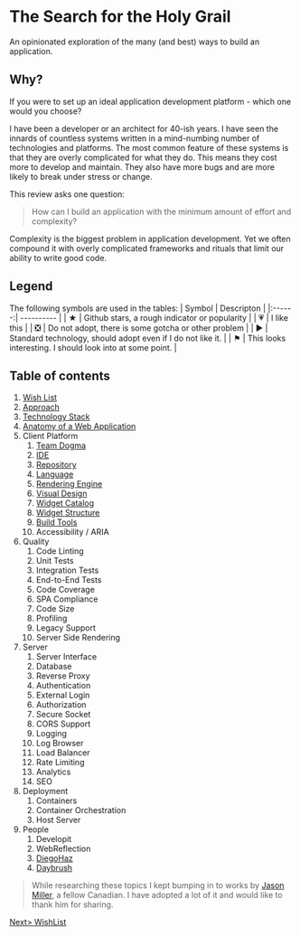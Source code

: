 # The Search for the Holy Grail
An opinionated exploration of the many (and best) ways to build an application.

## Why?
If you were to set up an ideal application development platform - which one would you choose?

I have been a developer or an architect for 40-ish years. I have seen the innards of countless systems written in a mind-numbing number of technologies and platforms. The most common feature of these systems is that they are overly complicated for what they do. This means they cost more to develop and maintain. They also have more bugs and are more likely to break under stress or change.

This review asks one question: 

> How can I build an application with the minimum amount of effort and complexity?

Complexity is the biggest problem in application development. Yet we often compound it with overly complicated frameworks and rituals that limit our ability to write good code.

## Legend
The following symbols are used in the tables:
| Symbol | Descripton |
|:------:| ---------- |
| ★ | Github stars, a rough indicator or popularity |
| 💗 | I like this |
| ❎ | Do not adopt, there is some gotcha or other problem |
| ▶ | Standard technology, should adopt even if I do not like it. |
| ⚑ | This looks interesting. I should look into at some point. |

## Table of contents
1. [Wish List](WishList.md)
2. [Approach](Approach.md)
3. [Technology Stack](TechStack.md)
4. [Anatomy of a Web Application](Anatomy.md)
5. Client Platform
    1. [Team Dogma](PlatformDogma.md)
	2. [IDE](PlatformIDE.md)
	3. [Repository](PlatformRepository.md)
	4. [Language](PlatformLanguage.md)
	5. [Rendering Engine](PlatformRendering.md)
	6. [Visual Design](PlatformVisualDesign.md#design) 
	7. [Widget Catalog](PlatformVisualDesign.md#catalog) 
	8. [Widget Structure](PlatformVisualDesign.md#structure)
	9. [Build Tools](PlatformBuild.md)
	10. Accessibility / ARIA
6. Quality
	1. Code Linting
	2. Unit Tests
	3. Integration Tests
	5. End-to-End Tests
	4. Code Coverage
	6. SPA Compliance
	7. Code Size
	8. Profiling
	9. Legacy Support
	10. Server Side Rendering
7. Server
	1. Server Interface
	2. Database
	3. Reverse Proxy
	4. Authentication
	5. External Login
	6. Authorization
	7. Secure Socket
	8. CORS Support
	9. Logging
	10. Log Browser
	11. Load Balancer
	12. Rate Limiting
	13. Analytics
	14. SEO
8. Deployment
	1. Containers
	2. Container Orchestration
	3. Host Server
9. People
	1. Developit
	2. WebReflection
	3. [DiegoHaz](DiegoHaz.md)
	4. [Daybrush](Daybrush.md)

> While researching these topics I kept bumping in to works by [Jason Miller](https://github.com/developit), a fellow Canadian. I have adopted a lot of it and would like to thank him for sharing.

[Next> WishList](WishList.md)
